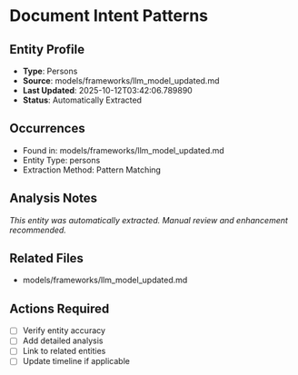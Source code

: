 # Document Intent Patterns

## Entity Profile
- **Type**: Persons
- **Source**: models/frameworks/llm_model_updated.md
- **Last Updated**: 2025-10-12T03:42:06.789890
- **Status**: Automatically Extracted

## Occurrences
- Found in: models/frameworks/llm_model_updated.md
- Entity Type: persons
- Extraction Method: Pattern Matching

## Analysis Notes
*This entity was automatically extracted. Manual review and enhancement recommended.*

## Related Files
- models/frameworks/llm_model_updated.md

## Actions Required
- [ ] Verify entity accuracy
- [ ] Add detailed analysis
- [ ] Link to related entities
- [ ] Update timeline if applicable
